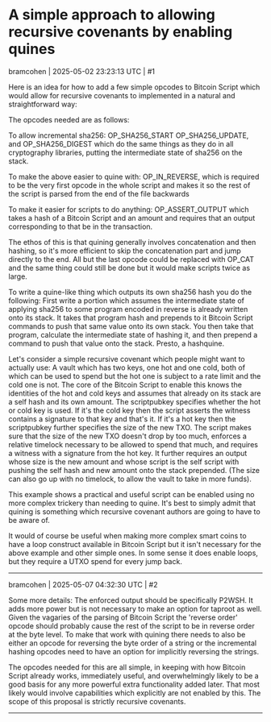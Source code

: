 # A simple approach to allowing recursive covenants by enabling quines

bramcohen | 2025-05-02 23:23:13 UTC | #1

Here is an idea for how to add a few simple opcodes to Bitcoin Script which would allow for recursive covenants to implemented in a natural and straightforward way:

The opcodes needed are as follows:

To allow incremental sha256: OP_SHA256_START OP_SHA256_UPDATE, and OP_SHA256_DIGEST which do the same things as they do in all cryptography libraries, putting the intermediate state of sha256 on the stack.

To make the above easier to quine with: OP_IN_REVERSE, which is required to be the very first opcode in the whole script and makes it so the rest of the script is parsed from the end of the file backwards

To make it easier for scripts to do anything: OP_ASSERT_OUTPUT which takes a hash of a Bitcoin Script and an amount and requires that an output corresponding to that be in the transaction.

The ethos of this is that quining generally involves concatenation and then hashing, so it's more efficient to skip the concatenation part and jump directly to the end. All but the last opcode could be replaced with OP_CAT and the same thing could still be done but it would make scripts twice as large.

To write a quine-like thing which outputs its own sha256 hash you do the following: First write a portion which assumes the intermediate state of applying sha256 to some program encoded in reverse is already written onto its stack. It takes that program hash and prepends to it Bitcoin Script commands to push that same value onto its own stack. You then take that program, calculate the intermediate state of hashing it, and then prepend a command to push that value onto the stack. Presto, a hashquine.

Let's consider a simple recursive covenant which people might want to actually use: A vault which has two keys, one hot and one cold, both of which can be used to spend but the hot one is subject to a rate limit and the cold one is not. The core of the Bitcoin Script to enable this knows the identities of the hot and cold keys and assumes that already on its stack are a self hash and its own amount. The scriptpubkey specifies whether the hot or cold key is used. If it's the cold key then the script asserts the witness contains a signature to that key and that's it. If it's a hot key then the scriptpubkey further specifies the size of the new TXO. The script makes sure that the size of the new TXO doesn't drop by too much, enforces a relative timelock necessary to be allowed to spend that much, and requires a witness with a signature from the hot key. It further requires an output whose size is the new amount and whose script is the self script with pushing the self hash and new amount onto the stack prepended. (The size can also go up with no timelock, to allow the vault to take in more funds).

This example shows a practical and useful script can be enabled using no more complex trickery than needing to quine. It's best to simply admit that quining is something which recursive covenant authors are going to have to be aware of.

It would of course be useful when making more complex smart coins to have a loop construct available in Bitcoin Script but it isn't necessary for the above example and other simple ones. In some sense it does enable loops, but they require a UTXO spend for every jump back.

-------------------------

bramcohen | 2025-05-07 04:32:30 UTC | #2

Some more details: The enforced output should be specifically P2WSH. It adds more power but is not necessary to make an option for taproot as well. Given the vagaries of the parsing of Bitcoin Script the 'reverse order' opcode should probably cause the rest of the script to be in reverse order at the byte level. To make that work with quining there needs to also be either an opcode for reversing the byte order of a string or the incremental hashing opcodes need to have an option for implicitly reversing the strings.

The opcodes needed for this are all simple, in keeping with how Bitcoin Script already works, immediately useful, and overwhelmingly likely to be a good basis for any more powerful extra functionality added later. That most likely would involve capabilities which explicitly are not enabled by this. The scope of this proposal is strictly recursive covenants.

-------------------------

